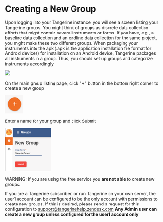 Creating a New Group
====================

Upon logging into your Tangerine instance, you will see a screen listing
your Tangerine groups. You might think of groups as discrete data collection efforts that might contain several instruments or forms. If you have, e.g., a baseline data collection and an endline data collection for the same project, you might make these two different groups. When packaging your instruments into the apk (.apk is the application installation file format for Android devices) for installation on an Android device, Tangerine packages all instruments in a group. Thus, you should set up groups and categorize instruments accordingly.

<img src="./media/groupCreation.gif" width="570">

On the main group listing page, click "**+**" button in the bottom right corner to create a new group

<img src="./media/plusButton.png" height="60">


Enter a name for your group and click Submit

<img src="./media/newGroup.png" width="150">


WARNING: If you are using the free service you **are not able** to
create new groups.

If you are a Tangerine subscriber, or run Tangerine on your own server, the user1 account can be configured
to be the only account with permissions to create new groups. If this is
desired, please send a request for this configuration to
<support@tangerinehelp.zendesk.com> 
**Any Admin user can create a new group unless configured for the user1 account only**